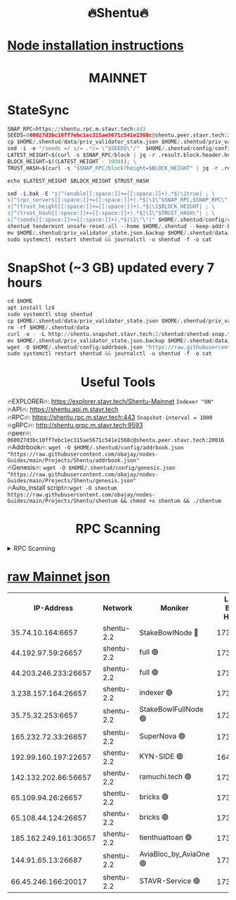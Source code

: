 <h1 align="center"> 🔥Shentu🔥</h1>

[Node installation instructions](https://github.com/obajay/nodes-Guides/tree/main/Projects/Shentu)
=
<h1 align="center"> MAINNET</h1>

# StateSync
```python
SNAP_RPC=https://shentu.rpc.m.stavr.tech:443
SEEDS=060027d3bc10ff7ebc1ec315ae5671c541e1568c@shentu.peer.stavr.tech:20016
cp $HOME/.shentud/data/priv_validator_state.json $HOME/.shentud/priv_validator_state.json.backup
sed -i -e "/seeds =/ s/= .*/= \"$SEEDS\"/"  $HOME/.shentud/config/config.toml
LATEST_HEIGHT=$(curl -s $SNAP_RPC/block | jq -r .result.block.header.height); \
BLOCK_HEIGHT=$((LATEST_HEIGHT - 1000)); \
TRUST_HASH=$(curl -s "$SNAP_RPC/block?height=$BLOCK_HEIGHT" | jq -r .result.block_id.hash)

echo $LATEST_HEIGHT $BLOCK_HEIGHT $TRUST_HASH

sed -i.bak -E "s|^(enable[[:space:]]+=[[:space:]]+).*$|\1true| ; \
s|^(rpc_servers[[:space:]]+=[[:space:]]+).*$|\1\"$SNAP_RPC,$SNAP_RPC\"| ; \
s|^(trust_height[[:space:]]+=[[:space:]]+).*$|\1$BLOCK_HEIGHT| ; \
s|^(trust_hash[[:space:]]+=[[:space:]]+).*$|\1\"$TRUST_HASH\"| ; \
s|^(seeds[[:space:]]+=[[:space:]]+).*$|\1\"\"|" $HOME/.shentud/config/config.toml
shentud tendermint unsafe-reset-all --home $HOME/.shentud --keep-addr-book
mv $HOME/.shentud/priv_validator_state.json.backup $HOME/.shentud/data/priv_validator_state.json
sudo systemctl restart shentud && journalctl -u shentud -f -o cat
```
# SnapShot (~3 GB) updated every 7 hours
```python
cd $HOME
apt install lz4
sudo systemctl stop shentud
cp $HOME/.shentud/data/priv_validator_state.json $HOME/.shentud/priv_validator_state.json.backup
rm -rf $HOME/.shentud/data
curl -o - -L http://shentu.snapshot.stavr.tech:2/shentud/shentud-snap.tar.lz4 | lz4 -c -d - | tar -x -C $HOME/.shentud --strip-components 2
mv $HOME/.shentud/priv_validator_state.json.backup $HOME/.shentud/data/priv_validator_state.json
wget -O $HOME/.shentud/config/addrbook.json "https://raw.githubusercontent.com/obajay/nodes-Guides/main/Projects/Shentu/addrbook.json"
sudo systemctl restart shentud && journalctl -u shentud -f -o cat
```

 <h1 align="center"> Useful Tools</h1>

🔥EXPLORER🔥:     https://explorer.stavr.tech/Shentu-Mainnet        `Indexer "ON"` \
🔥API🔥:          https://shentu.api.m.stavr.tech \
🔥RPC🔥:          https://shentu.rpc.m.stavr.tech:443              `Snapshot-interval = 1000` \
🔥gRPC🔥:         http://shentu.grpc.m.stavr.tech:9593 \
🔥peer🔥:         `060027d3bc10ff7ebc1ec315ae5671c541e1568c@shentu.peer.stavr.tech:20016` \
🔥Addrbook🔥:  `wget -O $HOME/.shentud/config/addrbook.json "https://raw.githubusercontent.com/obajay/nodes-Guides/main/Projects/Shentu/addrbook.json"` \
🔥Genesis🔥:  `wget -O $HOME/.shentud/config/genesis.json "https://raw.githubusercontent.com/obajay/nodes-Guides/main/Projects/Shentu/genesis.json"` \
🔥Auto_install script🔥:`wget -O shentum https://raw.githubusercontent.com/obajay/nodes-Guides/main/Projects/Shentu/shentum && chmod +x shentum && ./shentum`

<h1 align="center"> RPC Scanning</h1>

<details>
<summary>RPC Scanning</summary>

<h2 align="center"> We scan nodes in real time every 4 hours. And we provide the final result of RPC endpoints.
We cannot influence the operation of these nodes in any way. </h2>


```python
If Voting Power is higher than 0 --> then the Node is a validator of the network and may be subject to attack and be a potential threat to the chain.
```
```python
We marked such validators with a red symbol
```

</details>

[raw Mainnet json](https://rpc-check.shentum.stavr.tech/shentum/rpc-shentum-result.json)
=


<table><tr><th>IP-Address</th><th>Network</th><th>Moniker</th><th>Latest Block Height</th><th>Earliest Block Height</th><th>Catching Up</th><th>Tx Index</th><th>Voting Power</th><th>Scan Time</th></tr><tr><td>35.74.10.164:6657</td><td>shentu-2.2</td><td>StakeBowlNode 🔴</td><td>17342844</td><td>8308501</td><td>False</td><td>on</td><td>50178</td><td>2024-02-23T12:49:53.667767950UTC</td></tr><tr><td>44.192.97.59:26657</td><td>shentu-2.2</td><td>full 🟢</td><td>17342844</td><td>9786901</td><td>False</td><td>on</td><td>0</td><td>2024-02-23T12:49:50.266961080UTC</td></tr><tr><td>44.203.246.233:26657</td><td>shentu-2.2</td><td>full 🟢</td><td>17342846</td><td>9786901</td><td>False</td><td>on</td><td>0</td><td>2024-02-23T12:50:02.529703473UTC</td></tr><tr><td>3.238.157.164:26657</td><td>shentu-2.2</td><td>indexer 🟢</td><td>17342849</td><td>9786901</td><td>False</td><td>on</td><td>0</td><td>2024-02-23T12:50:24.139725883UTC</td></tr><tr><td>35.75.32.253:6657</td><td>shentu-2.2</td><td>StakeBowlFullNode 🟢</td><td>17342853</td><td>10470762</td><td>False</td><td>on</td><td>0</td><td>2024-02-23T12:50:48.607163141UTC</td></tr><tr><td>165.232.72.33:26657</td><td>shentu-2.2</td><td>SuperNova 🟢</td><td>17342853</td><td>15936001</td><td>False</td><td>on</td><td>0</td><td>2024-02-23T12:50:47.322572339UTC</td></tr><tr><td>192.99.160.197:22657</td><td>shentu-2.2</td><td>KYN-SIDE 🟢</td><td>16490970</td><td>16083091</td><td>False</td><td>on</td><td>0</td><td>2024-02-23T12:51:28.228896527UTC</td></tr><tr><td>142.132.202.86:56657</td><td>shentu-2.2</td><td>ramuchi.tech 🟢</td><td>17342858</td><td>16196001</td><td>False</td><td>on</td><td>0</td><td>2024-02-23T12:51:18.174165566UTC</td></tr><tr><td>65.109.94.26:26657</td><td>shentu-2.2</td><td>bricks 🟢</td><td>17342860</td><td>16401001</td><td>False</td><td>on</td><td>0</td><td>2024-02-23T12:51:25.250187076UTC</td></tr><tr><td>65.108.44.124:26657</td><td>shentu-2.2</td><td>bricks 🟢</td><td>17342860</td><td>16401001</td><td>False</td><td>on</td><td>0</td><td>2024-02-23T12:51:28.596926722UTC</td></tr><tr><td>185.162.249.161:30657</td><td>shentu-2.2</td><td>tienthuattoan 🟢</td><td>17338610</td><td>17008396</td><td>False</td><td>on</td><td>0</td><td>2024-02-23T12:50:32.665275404UTC</td></tr><tr><td>144.91.65.13:26687</td><td>shentu-2.2</td><td>AviaBloc_by_AviaOne 🟢</td><td>17342855</td><td>17333015</td><td>False</td><td>off</td><td>0</td><td>2024-02-23T12:50:55.195470327UTC</td></tr><tr><td>66.45.246.166:20017</td><td>shentu-2.2</td><td>STAVR-Service 🟢</td><td>17342860</td><td>17336001</td><td>False</td><td>on</td><td>0</td><td>2024-02-23T12:51:24.881950464UTC</td></tr></table>
